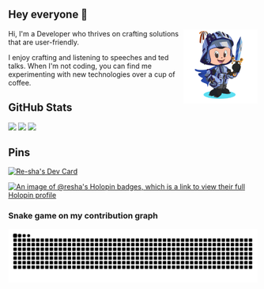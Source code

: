 ## Hey everyone 👋
<img align="right" width="150" height="150" margin-bottom="200" src="https://github.com/re-sha/re-sha/blob/main/girl.gif" alt="octogirl gif"></a>
Hi, I'm a Developer who thrives on crafting solutions that are user-friendly.

I enjoy crafting and listening to speeches and ted talks.
When I'm not coding, you can find me experimenting with new technologies over a cup of coffee.

## GitHub Stats

<img src="https://github-readme-streak-stats.herokuapp.com?user=re-sha&theme=python-dark&border_radius=10" width="700">

<img src="https://github-profile-trophy.vercel.app/?username=re-sha&theme=onestar&title=-Stars,-Experience,-Reviews&column=-1&margin-w=37&no-bg=false">

<img src="https://github-readme-stats.vercel.app/api?username=re-sha&show=discussions_answered,prs_merged_percentage&hide=stars,issues&theme=holi&show_icons=true" width="700">


## Pins

<!-- DailyDev card -->
<a href="https://app.daily.dev/re_sha"><img src="https://api.daily.dev/devcards/v2/QtEgpcqnUpXa1J3rXlOLA.png?type=wide&r=qfg" width="700" alt="Re-sha's Dev Card"/></a>

[![An image of @resha's Holopin badges, which is a link to view their full Holopin profile](https://holopin.me/resha)](https://holopin.io/@resha)


### Snake game on my contribution graph
![GitHub Snake](https://raw.githubusercontent.com/re-sha/re-sha/output/github-snake.svg)
